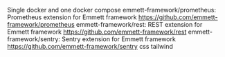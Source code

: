 Single docker and one docker compose
emmett-framework/prometheus: Prometheus extension for Emmett framework https://github.com/emmett-framework/prometheus
emmett-framework/rest: REST extension for Emmett framework https://github.com/emmett-framework/rest
emmett-framework/sentry: Sentry extension for Emmett framework https://github.com/emmett-framework/sentry
css tailwind
